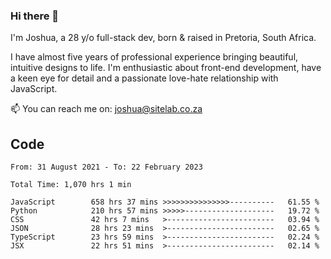 ### Hi there 👋

I'm Joshua, a 28 y/o full-stack dev, born & raised in Pretoria, South Africa. 

I have almost five years of professional experience bringing beautiful, intuitive designs to life. I'm enthusiastic about front-end development, have a keen eye for detail and a passionate love-hate relationship with JavaScript.

📫 You can reach me on: joshua@sitelab.co.za

## **Code**

<!--START_SECTION:waka-->

```text
From: 31 August 2021 - To: 22 February 2023

Total Time: 1,070 hrs 1 min

JavaScript        658 hrs 37 mins >>>>>>>>>>>>>>>----------   61.55 %
Python            210 hrs 57 mins >>>>>--------------------   19.72 %
CSS               42 hrs 7 mins   >------------------------   03.94 %
JSON              28 hrs 23 mins  >------------------------   02.65 %
TypeScript        23 hrs 59 mins  >------------------------   02.24 %
JSX               22 hrs 51 mins  >------------------------   02.14 %
```

<!--END_SECTION:waka-->
